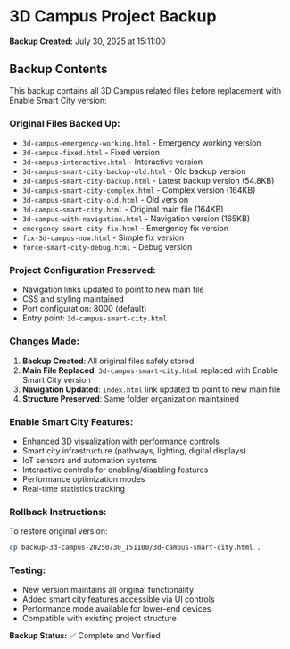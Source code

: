 # 3D Campus Project Backup

**Backup Created:** July 30, 2025 at 15:11:00

## Backup Contents

This backup contains all 3D Campus related files before replacement with Enable Smart City version:

### Original Files Backed Up:
- `3d-campus-emergency-working.html` - Emergency working version
- `3d-campus-fixed.html` - Fixed version
- `3d-campus-interactive.html` - Interactive version
- `3d-campus-smart-city-backup-old.html` - Old backup version
- `3d-campus-smart-city-backup.html` - Latest backup version (54.8KB)
- `3d-campus-smart-city-complex.html` - Complex version (164KB)
- `3d-campus-smart-city-old.html` - Old version
- `3d-campus-smart-city.html` - Original main file (164KB)
- `3d-campus-with-navigation.html` - Navigation version (165KB)
- `emergency-smart-city-fix.html` - Emergency fix version
- `fix-3d-campus-now.html` - Simple fix version
- `force-smart-city-debug.html` - Debug version

### Project Configuration Preserved:
- Navigation links updated to point to new main file
- CSS and styling maintained
- Port configuration: 8000 (default)
- Entry point: `3d-campus-smart-city.html`

### Changes Made:
1. **Backup Created**: All original files safely stored
2. **Main File Replaced**: `3d-campus-smart-city.html` replaced with Enable Smart City version
3. **Navigation Updated**: `index.html` link updated to point to new main file
4. **Structure Preserved**: Same folder organization maintained

### Enable Smart City Features:
- Enhanced 3D visualization with performance controls
- Smart city infrastructure (pathways, lighting, digital displays)
- IoT sensors and automation systems
- Interactive controls for enabling/disabling features
- Performance optimization modes
- Real-time statistics tracking

### Rollback Instructions:
To restore original version:
```bash
cp backup-3d-campus-20250730_151100/3d-campus-smart-city.html .
```

### Testing:
- New version maintains all original functionality
- Added smart city features accessible via UI controls
- Performance mode available for lower-end devices
- Compatible with existing project structure

**Backup Status:** ✅ Complete and Verified
